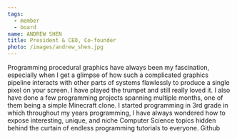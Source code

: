```yaml
---
tags:
  - member
  - board
name: ANDREW SHEN
title: President & CEO, Co-founder
photo: /images/andrew_shen.jpg
---
```

Programming procedural graphics have always been my fascination, especially when I get a glimpse of how such a complicated graphics pipeline interacts with other parts of systems flawlessly to produce a single pixel on your screen. I have played the trumpet and still really loved it. I also have done a few programming projects spanning multiple months, one of them being a simple Minecraft clone. I started programming in 3rd grade in which throughout my years programming, I have always wondered how to expose interesting, unique, and niche Computer Science topics hidden behind the curtain of endless programming tutorials to everyone. Github
